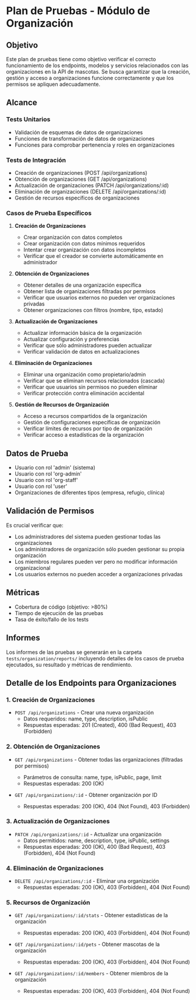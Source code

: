 # Plan de Pruebas - Módulo de Organización

## Objetivo
Este plan de pruebas tiene como objetivo verificar el correcto funcionamiento de los endpoints, modelos y servicios relacionados con las organizaciones en la API de mascotas. Se busca garantizar que la creación, gestión y acceso a organizaciones funcione correctamente y que los permisos se apliquen adecuadamente.

## Alcance

### Tests Unitarios
- Validación de esquemas de datos de organizaciones
- Funciones de transformación de datos de organizaciones
- Funciones para comprobar pertenencia y roles en organizaciones

### Tests de Integración
- Creación de organizaciones (POST /api/organizations)
- Obtención de organizaciones (GET /api/organizations)
- Actualización de organizaciones (PATCH /api/organizations/:id)
- Eliminación de organizaciones (DELETE /api/organizations/:id)
- Gestión de recursos específicos de organizaciones

### Casos de Prueba Específicos

1. **Creación de Organizaciones**
   - Crear organización con datos completos
   - Crear organización con datos mínimos requeridos
   - Intentar crear organización con datos incompletos
   - Verificar que el creador se convierte automáticamente en administrador

2. **Obtención de Organizaciones**
   - Obtener detalles de una organización específica
   - Obtener lista de organizaciones filtradas por permisos
   - Verificar que usuarios externos no pueden ver organizaciones privadas
   - Obtener organizaciones con filtros (nombre, tipo, estado)

3. **Actualización de Organizaciones**
   - Actualizar información básica de la organización
   - Actualizar configuración y preferencias
   - Verificar que sólo administradores pueden actualizar
   - Verificar validación de datos en actualizaciones

4. **Eliminación de Organizaciones**
   - Eliminar una organización como propietario/admin
   - Verificar que se eliminan recursos relacionados (cascada)
   - Verificar que usuarios sin permisos no pueden eliminar
   - Verificar protección contra eliminación accidental

5. **Gestión de Recursos de Organización**
   - Acceso a recursos compartidos de la organización
   - Gestión de configuraciones específicas de organización
   - Verificar límites de recursos por tipo de organización
   - Verificar acceso a estadísticas de la organización

## Datos de Prueba
- Usuario con rol 'admin' (sistema)
- Usuario con rol 'org-admin'
- Usuario con rol 'org-staff'
- Usuario con rol 'user'
- Organizaciones de diferentes tipos (empresa, refugio, clínica)

## Validación de Permisos
Es crucial verificar que:
- Los administradores del sistema pueden gestionar todas las organizaciones
- Los administradores de organización sólo pueden gestionar su propia organización
- Los miembros regulares pueden ver pero no modificar información organizacional
- Los usuarios externos no pueden acceder a organizaciones privadas

## Métricas
- Cobertura de código (objetivo: >80%)
- Tiempo de ejecución de las pruebas
- Tasa de éxito/fallo de los tests

## Informes
Los informes de las pruebas se generarán en la carpeta `tests/organization/reports/` incluyendo detalles de los casos de prueba ejecutados, su resultado y métricas de rendimiento.

## Detalle de los Endpoints para Organizaciones

### 1. Creación de Organizaciones
- `POST /api/organizations` - Crear una nueva organización
  - Datos requeridos: name, type, description, isPublic
  - Respuestas esperadas: 201 (Created), 400 (Bad Request), 403 (Forbidden)

### 2. Obtención de Organizaciones
- `GET /api/organizations` - Obtener todas las organizaciones (filtradas por permisos)
  - Parámetros de consulta: name, type, isPublic, page, limit
  - Respuestas esperadas: 200 (OK)

- `GET /api/organizations/:id` - Obtener organización por ID
  - Respuestas esperadas: 200 (OK), 404 (Not Found), 403 (Forbidden)

### 3. Actualización de Organizaciones
- `PATCH /api/organizations/:id` - Actualizar una organización
  - Datos permitidos: name, description, type, isPublic, settings
  - Respuestas esperadas: 200 (OK), 400 (Bad Request), 403 (Forbidden), 404 (Not Found)

### 4. Eliminación de Organizaciones
- `DELETE /api/organizations/:id` - Eliminar una organización
  - Respuestas esperadas: 200 (OK), 403 (Forbidden), 404 (Not Found)

### 5. Recursos de Organización
- `GET /api/organizations/:id/stats` - Obtener estadísticas de la organización
  - Respuestas esperadas: 200 (OK), 403 (Forbidden), 404 (Not Found)

- `GET /api/organizations/:id/pets` - Obtener mascotas de la organización
  - Respuestas esperadas: 200 (OK), 403 (Forbidden), 404 (Not Found)

- `GET /api/organizations/:id/members` - Obtener miembros de la organización
  - Respuestas esperadas: 200 (OK), 403 (Forbidden), 404 (Not Found) 